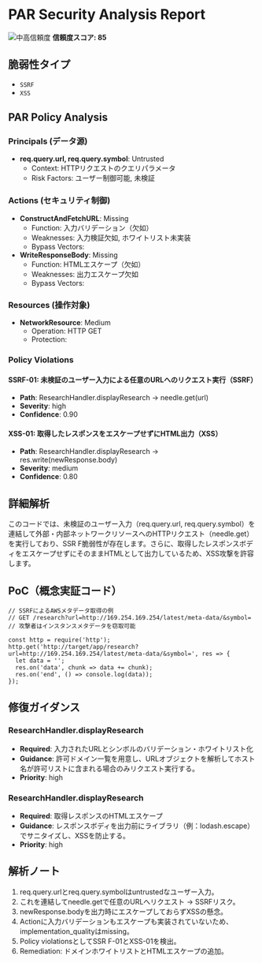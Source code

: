 # PAR Security Analysis Report

![中高信頼度](https://img.shields.io/badge/信頼度-中高-orange) **信頼度スコア: 85**

## 脆弱性タイプ

- `SSRF`
- `XSS`

## PAR Policy Analysis

### Principals (データ源)

- **req.query.url, req.query.symbol**: Untrusted
  - Context: HTTPリクエストのクエリパラメータ
  - Risk Factors: ユーザー制御可能, 未検証

### Actions (セキュリティ制御)

- **ConstructAndFetchURL**: Missing
  - Function: 入力バリデーション（欠如）
  - Weaknesses: 入力検証欠如, ホワイトリスト未実装
  - Bypass Vectors: 
- **WriteResponseBody**: Missing
  - Function: HTMLエスケープ（欠如）
  - Weaknesses: 出力エスケープ欠如
  - Bypass Vectors: 

### Resources (操作対象)

- **NetworkResource**: Medium
  - Operation: HTTP GET
  - Protection: 

### Policy Violations

#### SSRF-01: 未検証のユーザー入力による任意のURLへのリクエスト実行（SSRF）

- **Path**: ResearchHandler.displayResearch -> needle.get(url)
- **Severity**: high
- **Confidence**: 0.90

#### XSS-01: 取得したレスポンスをエスケープせずにHTML出力（XSS）

- **Path**: ResearchHandler.displayResearch -> res.write(newResponse.body)
- **Severity**: medium
- **Confidence**: 0.80

## 詳細解析

このコードでは、未検証のユーザー入力（req.query.url, req.query.symbol）を連結して外部・内部ネットワークリソースへのHTTPリクエスト（needle.get）を実行しており、SSR F脆弱性が存在します。さらに、取得したレスポンスボディをエスケープせずにそのままHTMLとして出力しているため、XSS攻撃を許容します。

## PoC（概念実証コード）

```text
// SSRFによるAWSメタデータ取得の例
// GET /research?url=http://169.254.169.254/latest/meta-data/&symbol=
// 攻撃者はインスタンスメタデータを窃取可能

const http = require('http');
http.get('http://target/app/research?url=http://169.254.169.254/latest/meta-data/&symbol=', res => {
  let data = '';
  res.on('data', chunk => data += chunk);
  res.on('end', () => console.log(data));
});
```

## 修復ガイダンス

### ResearchHandler.displayResearch

- **Required**: 入力されたURLとシンボルのバリデーション・ホワイトリスト化
- **Guidance**: 許可ドメイン一覧を用意し、URLオブジェクトを解析してホスト名が許可リストに含まれる場合のみリクエスト実行する。
- **Priority**: high

### ResearchHandler.displayResearch

- **Required**: 取得レスポンスのHTMLエスケープ
- **Guidance**: レスポンスボディを出力前にライブラリ（例：lodash.escape）でサニタイズし、XSSを防止する。
- **Priority**: high

## 解析ノート

1. req.query.urlとreq.query.symbolはuntrustedなユーザー入力。
2. これを連結してneedle.getで任意のURLへリクエスト -> SSRFリスク。
3. newResponse.bodyを出力時にエスケープしておらずXSSの懸念。
4. Actionに入力バリデーションもエスケープも実装されていないため、implementation_qualityはmissing。
5. Policy violationsとしてSSR F-01とXSS-01を検出。
6. Remediation: ドメインホワイトリストとHTMLエスケープの追加。

